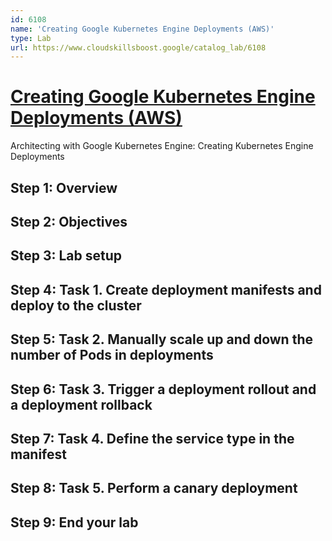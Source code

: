 ```yaml
---
id: 6108
name: 'Creating Google Kubernetes Engine Deployments (AWS)'
type: Lab
url: https://www.cloudskillsboost.google/catalog_lab/6108
---
```


# [Creating Google Kubernetes Engine Deployments (AWS)](https://www.cloudskillsboost.google/catalog_lab/6108)

Architecting with Google Kubernetes Engine: Creating Kubernetes Engine Deployments

## Step 1: Overview

## Step 2: Objectives

## Step 3: Lab setup

## Step 4: Task 1. Create deployment manifests and deploy to the cluster

## Step 5: Task 2. Manually scale up and down the number of Pods in deployments

## Step 6: Task 3. Trigger a deployment rollout and a deployment rollback

## Step 7: Task 4. Define the service type in the manifest

## Step 8: Task 5. Perform a canary deployment

## Step 9: End your lab
